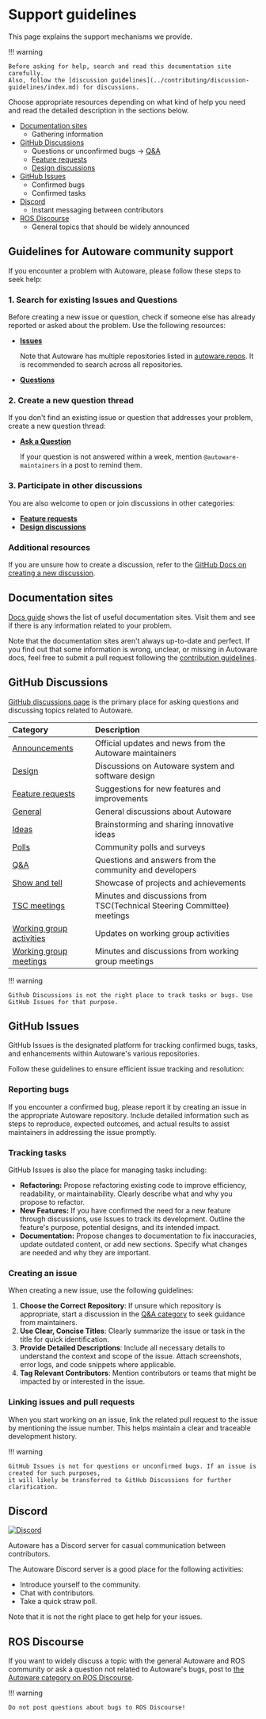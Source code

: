 # Support guidelines

This page explains the support mechanisms we provide.

!!! warning

    Before asking for help, search and read this documentation site carefully.
    Also, follow the [discussion guidelines](../contributing/discussion-guidelines/index.md) for discussions.

Choose appropriate resources depending on what kind of help you need and read the detailed description in the sections below.

- [Documentation sites](#documentation-sites)
  - Gathering information
- [GitHub Discussions](#github-discussions)
  - Questions or unconfirmed bugs -> [Q&A](https://github.com/orgs/autowarefoundation/discussions/categories/q-a)
  - [Feature requests](https://github.com/orgs/autowarefoundation/discussions/categories/feature-requests)
  - [Design discussions](https://github.com/orgs/autowarefoundation/discussions/categories/design)
- [GitHub Issues](#github-issues)
  - Confirmed bugs
  - Confirmed tasks
- [Discord](#discord)
  - Instant messaging between contributors
- [ROS Discourse](#ros-discourse)
  - General topics that should be widely announced

## Guidelines for Autoware community support

If you encounter a problem with Autoware, please follow these steps to seek help:

### 1. Search for existing Issues and Questions

Before creating a new issue or question, check if someone else has already reported or asked about the problem. Use the following resources:

- **[Issues](https://github.com/autowarefoundation/autoware/issues)**

  Note that Autoware has multiple repositories listed in [autoware.repos](https://github.com/autowarefoundation/autoware/blob/main/autoware.repos). 
  It is recommended to search across all repositories.

- **[Questions](https://github.com/autowarefoundation/autoware/discussions/categories/q-a)**

### 2. Create a new question thread

If you don't find an existing issue or question that addresses your problem, create a new question thread:

- **[Ask a Question](https://github.com/autowarefoundation/autoware/discussions/categories/q-a)**

  If your question is not answered within a week, mention `@autoware-maintainers` in a post to remind them.

### 3. Participate in other discussions

You are also welcome to open or join discussions in other categories:

- **[Feature requests](https://github.com/autowarefoundation/autoware/discussions/categories/feature-requests)**
- **[Design discussions](https://github.com/autowarefoundation/autoware/discussions/categories/design)**

### Additional resources

If you are unsure how to create a discussion, refer to the [GitHub Docs on creating a new discussion](https://docs.github.com/en/discussions/quickstart#creating-a-new-discussion).

## Documentation sites

[Docs guide](docs-guide.md) shows the list of useful documentation sites.
Visit them and see if there is any information related to your problem.

Note that the documentation sites aren't always up-to-date and perfect.
If you find out that some information is wrong, unclear, or missing in Autoware docs, feel free to submit a pull request following the [contribution guidelines](../contributing/index.md).

## GitHub Discussions

[GitHub discussions page](https://github.com/orgs/autowarefoundation/discussions) is the primary place for asking questions and discussing topics related to Autoware.

| Category                                                                                                               | Description                                                             |
|:-----------------------------------------------------------------------------------------------------------------------|:------------------------------------------------------------------------|
| [Announcements](https://github.com/orgs/autowarefoundation/discussions/categories/announcements)                       | Official updates and news from the Autoware maintainers                 |
| [Design](https://github.com/orgs/autowarefoundation/discussions/categories/design)                                     | Discussions on Autoware system and software design                      |
| [Feature requests](https://github.com/orgs/autowarefoundation/discussions/categories/feature-requests)                 | Suggestions for new features and improvements                           |
| [General](https://github.com/orgs/autowarefoundation/discussions/categories/general)                                   | General discussions about Autoware                                      |
| [Ideas](https://github.com/orgs/autowarefoundation/discussions/categories/ideas)                                       | Brainstorming and sharing innovative ideas                              |
| [Polls](https://github.com/orgs/autowarefoundation/discussions/categories/polls)                                       | Community polls and surveys                                             |
| [Q&A](https://github.com/orgs/autowarefoundation/discussions/categories/q-a)                                           | Questions and answers from the community and developers                 |
| [Show and tell](https://github.com/orgs/autowarefoundation/discussions/categories/show-and-tell)                       | Showcase of projects and achievements                                   |
| [TSC meetings](https://github.com/orgs/autowarefoundation/discussions/categories/tsc-meetings)                         | Minutes and discussions from TSC(Technical Steering Committee) meetings |
| [Working group activities](https://github.com/orgs/autowarefoundation/discussions/categories/working-group-activities) | Updates on working group activities                                     |
| [Working group meetings](https://github.com/orgs/autowarefoundation/discussions/categories/working-group-meetings)     | Minutes and discussions from working group meetings                     |

!!! warning

    Github Discussions is not the right place to track tasks or bugs. Use GitHub Issues for that purpose.

## GitHub Issues

GitHub Issues is the designated platform for tracking confirmed bugs, tasks, and enhancements within Autoware's various repositories.

Follow these guidelines to ensure efficient issue tracking and resolution:

### Reporting bugs

If you encounter a confirmed bug, please report it by creating an issue in the appropriate Autoware repository.
Include detailed information such as steps to reproduce, expected outcomes, and actual results to assist maintainers in addressing the issue promptly.

### Tracking tasks

GitHub Issues is also the place for managing tasks including:

- **Refactoring:** Propose refactoring existing code to improve efficiency, readability, or maintainability. Clearly describe what and why you propose to refactor.
- **New Features:** If you have confirmed the need for a new feature through discussions, use Issues to track its development. Outline the feature's purpose, potential designs, and its intended impact.
- **Documentation:** Propose changes to documentation to fix inaccuracies, update outdated content, or add new sections. Specify what changes are needed and why they are important.

### Creating an issue

When creating a new issue, use the following guidelines:

1. **Choose the Correct Repository**: If unsure which repository is appropriate, start a discussion in the [Q&A category](https://github.com/autowarefoundation/autoware/discussions/categories/q-a) to seek guidance from maintainers.
2. **Use Clear, Concise Titles**: Clearly summarize the issue or task in the title for quick identification.
3. **Provide Detailed Descriptions**: Include all necessary details to understand the context and scope of the issue. Attach screenshots, error logs, and code snippets where applicable.
4. **Tag Relevant Contributors**: Mention contributors or teams that might be impacted by or interested in the issue.

### Linking issues and pull requests

When you start working on an issue, link the related pull request to the issue by mentioning the issue number.
This helps maintain a clear and traceable development history.

!!! warning

    GitHub Issues is not for questions or unconfirmed bugs. If an issue is created for such purposes,
    it will likely be transferred to GitHub Discussions for further clarification.

## Discord

[![Discord](https://img.shields.io/discord/953808765935816715?label=Join%20Autoware%20Discord&style=for-the-badge)](https://discord.gg/Q94UsPvReQ)

Autoware has a Discord server for casual communication between contributors.

The Autoware Discord server is a good place for the following activities:

- Introduce yourself to the community.
- Chat with contributors.
- Take a quick straw poll.

Note that it is not the right place to get help for your issues.

## ROS Discourse

If you want to widely discuss a topic with the general Autoware and ROS community or ask a question not related to Autoware's bugs, post to [the Autoware category on ROS Discourse](https://discourse.ros.org/c/autoware).

!!! warning

    Do not post questions about bugs to ROS Discourse!
